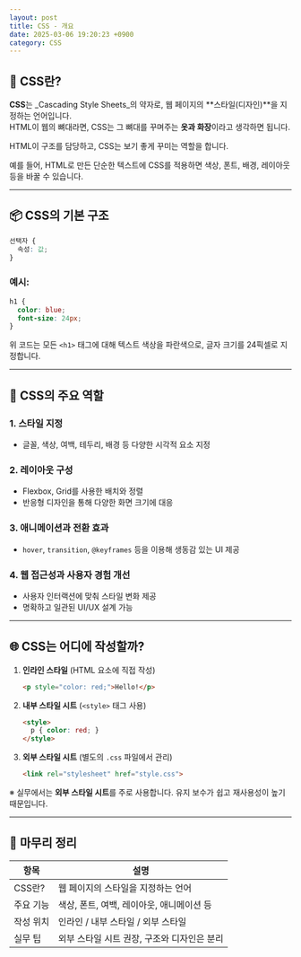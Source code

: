 ```yaml
---
layout: post
title: CSS - 개요
date: 2025-03-06 19:20:23 +0900
category: CSS
---
```

## 🎯 CSS란?

**CSS**는 _Cascading Style Sheets_의 약자로, 웹 페이지의 **스타일(디자인)**을 지정하는 언어입니다.  
HTML이 웹의 뼈대라면, CSS는 그 뼈대를 꾸며주는 **옷과 화장**이라고 생각하면 됩니다.

HTML이 구조를 담당하고, CSS는 보기 좋게 꾸미는 역할을 합니다.

예를 들어, HTML로 만든 단순한 텍스트에 CSS를 적용하면 색상, 폰트, 배경, 레이아웃 등을 바꿀 수 있습니다.

---

## 📦 CSS의 기본 구조

```css
선택자 {
  속성: 값;
}
```

### 예시:

```css
h1 {
  color: blue;
  font-size: 24px;
}
```

위 코드는 모든 `<h1>` 태그에 대해 텍스트 색상을 파란색으로, 글자 크기를 24픽셀로 지정합니다.

---

## 🧩 CSS의 주요 역할

### 1. **스타일 지정**
- 글꼴, 색상, 여백, 테두리, 배경 등 다양한 시각적 요소 지정

### 2. **레이아웃 구성**
- Flexbox, Grid를 사용한 배치와 정렬
- 반응형 디자인을 통해 다양한 화면 크기에 대응

### 3. **애니메이션과 전환 효과**
- `hover`, `transition`, `@keyframes` 등을 이용해 생동감 있는 UI 제공

### 4. **웹 접근성과 사용자 경험 개선**
- 사용자 인터랙션에 맞춰 스타일 변화 제공
- 명확하고 일관된 UI/UX 설계 가능

---

## 🌐 CSS는 어디에 작성할까?

1. **인라인 스타일** (HTML 요소에 직접 작성)
    ```html
    <p style="color: red;">Hello!</p>
    ```

2. **내부 스타일 시트** (`<style>` 태그 사용)
    ```html
    <style>
      p { color: red; }
    </style>
    ```

3. **외부 스타일 시트** (별도의 `.css` 파일에서 관리)
    ```html
    <link rel="stylesheet" href="style.css">
    ```

※ 실무에서는 **외부 스타일 시트**를 주로 사용합니다. 유지 보수가 쉽고 재사용성이 높기 때문입니다.

---

## 🧠 마무리 정리

| 항목 | 설명 |
|------|------|
| CSS란? | 웹 페이지의 스타일을 지정하는 언어 |
| 주요 기능 | 색상, 폰트, 여백, 레이아웃, 애니메이션 등 |
| 작성 위치 | 인라인 / 내부 스타일 / 외부 스타일 |
| 실무 팁 | 외부 스타일 시트 권장, 구조와 디자인은 분리 |
